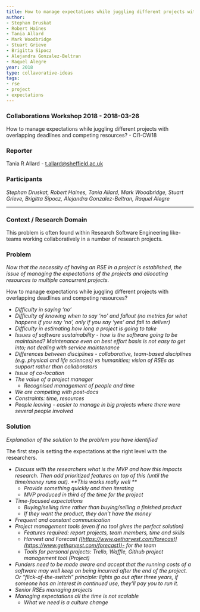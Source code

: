 ```yaml
---
title: How to manage expectations while juggling different projects with overlapping deadlines and competing resources?
author:
- Stephan Druskat
- Robert Haines
- Tania Allard
- Mark Woodbridge
- Stuart Grieve
- Brigitta Sipocz
- Alejandra Gonzalez-Beltran
- Raquel Alegre
year: 2018
type: collavorative-ideas
tags:
- rse
- project
- expectations
---
```



### Collaborations Workshop 2018 - 2018-03-26

How to manage expectations while juggling different projects with overlapping deadlines and competing resources? - CI1-CW18


### **Reporter**

Tania R Allard - t.allard@sheffield.ac.uk


### **Participants**

_Stephan Druskat, Robert Haines, Tania Allard, Mark Woodbridge, Stuart Grieve, Brigitta Sipocz, Alejandra Gonzalez-Beltran, Raquel Alegre_


---




### **Context / Research Domain**

This problem is often found within Research Software Engineering like-teams working collaboratively in a number of research projects. 


### **Problem**

_Now that the necessity of having an RSE in a project is established, the issue of managing the expectations of the projects and allocating resources to multiple concurrent projects._

How to manage expectations while juggling different projects with overlapping deadlines and competing resources? 

* _Difficulty in saying ‘no’_
* _Difficulty of knowing when to say ‘no’ and fallout (no metrics for what happens if you say ‘no’, only if you say ‘yes’ and fail to deliver)_
* _Difficulty in estimating how long a project is going to take_
* _Issues of software sustainability - how is the software going to be maintained? Maintenance even on best effort basis is not easy to get into; not dealing with service maintenance_
* _Differences between disciplines - collaborative, team-based disciplines (e.g. physical and life sciences) vs humanities; vision of RSEs as support rather than collaborators_
* _Issue of co-location_
* _The value of a project manager_
    * _Recognised management of people and time_
* _We are competing with post-docs_
* _Constraints: time, resources_
* _People leaving - easier to manage in big projects where there were several people involved_


### **Solution**

_Explanation of the solution to the problem you have identified_

The first step is setting the expectations at the right level with the researchers. 

* _Discuss with the researchers what is the MVP and how this impacts research. Then add prioritized features on top of this (until the time/money runs out). **This works really well **_
    * _Provide something quickly and then iterating_
    * _MVP produced in third of the time for the project_
* _Time-focused expectations_
    * _Buying/selling time rather than buying/selling a finished product_
    * _If they want the product, they don’t have the money_
* _Frequent and constant communication_
* _Project management tools (even if no tool gives the perfect solution)_
    * _Features required: report projects, team members, time and skills_
    * _Harvest and Forecast ([https://www.getharvest.com/forecast](https://www.getharvest.com/forecast))- for the team_
    * _Tools for personal projects: Trello, Waffle, Github project management tool (Project)_
* _Funders need to be made aware and accept that the running costs of a software may well keep on being incurred after the end of the project. Or “flick-of-the-switch” principle: lights go out after three years, if someone has an interest in continued use, they’ll pay you to run it._
* _Senior RSEs managing projects_
* _Managing expectations all the time is not scalable_
    * _What we need is a culture change_


